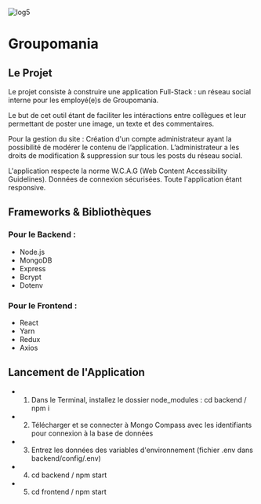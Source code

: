![log5](https://user-images.githubusercontent.com/96197835/212493125-4432c47b-3526-4726-aa22-543e2b2cda22.png)
# Groupomania

## Le Projet
Le projet consiste à construire une application Full-Stack : un réseau social interne pour les employé(e)s de Groupomania.

Le but de cet outil étant de faciliter les intéractions entre collègues et leur permettant de poster une image, un texte et des commentaires.

Pour la gestion du site :  Création d'un compte administrateur ayant la possibilité de modérer le contenu de l’application. 
L’administrateur a les droits de modification & suppression sur tous les posts du réseau social. 

L'application respecte la norme W.C.A.G (Web Content Accessibility Guidelines).
Données de connexion sécurisées.
Toute l'application étant responsive.

## Frameworks & Bibliothèques
### Pour le Backend :
- Node.js 
- MongoDB
- Express
- Bcrypt
- Dotenv

### Pour le Frontend :
- React
- Yarn
- Redux
- Axios

## Lancement de l'Application
- 1. Dans le Terminal, installez le dossier node_modules : cd backend / npm i
- 2. Télécharger et se connecter à Mongo Compass avec les identifiants pour connexion à la base de données 
- 3. Entrez les données des variables d'environnement (fichier .env dans backend/config/.env)
- 4. cd backend / npm start
- 5. cd frontend / npm start





